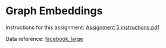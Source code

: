 
# Graph Embeddings
Instructions for this assignment: [Assignment 5 instructions.pdf](https://github.com/TimKong21/MEMGRAPH-Graph-Analytics-with-NetworkX/blob/main/Asssignments/Assignment%205_Graph%20embeddings%20_machine%20learning/Assignment%205%20instructions.pdf)

Data reference: [facebook_large](https://github.com/TimKong21/MEMGRAPH-Graph-Analytics-with-NetworkX/tree/main/Asssignments/Assignment%205_Graph%20embeddings%20_machine%20learning/facebook_large)

